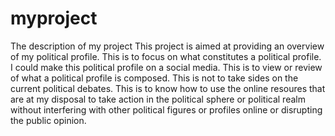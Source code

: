 # myproject
The description of my project 
This project is aimed at providing an overview of my political profile.
This is to focus on what constitutes a political profile. I could make this political profile on a social media. 
This is to view or review of what a political profile is composed. This is not to take sides on the current political debates.
This is to know how to use the online resoures that are at my disposal to take action in the political sphere or political realm without interfering with other political figures or profiles online or disrupting the public opinion.
